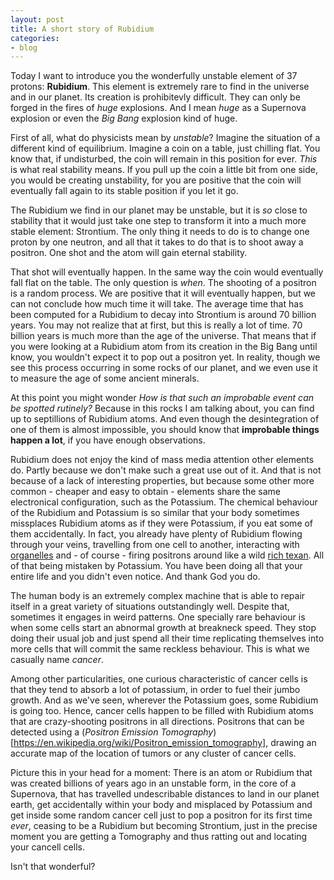 ```yaml
---
layout: post
title: A short story of Rubidium
categories:
- blog
---
```


Today I want to introduce you the wonderfully unstable element of 37 protons: **Rubidium**. This element is extremely rare to find in the universe and in our planet. Its creation is prohibitevly difficult. They can only be forged in the fires of *huge* explosions. And I mean *huge* as a Supernova explosion or even the *Big Bang* explosion kind of huge. 

First of all, what do physicists mean by *unstable*? Imagine the situation of a different kind of equilibrium. Imagine a coin on a table, just chilling flat. You know that, if undisturbed, the coin will remain in this position for ever. *This* is what real stability means. If you pull up the coin a little bit from one side, you would be creating unstability, for you are positive that the coin will eventually fall again to its stable position if you let it go.

The Rubidium we find in our planet may be unstable, but it is *so* close to stability that it would just take one step to transform it into a much more stable element: Strontium. The only thing it needs to do is to change one proton by one neutron, and all that it takes to do that is to shoot away a positron. One shot and the atom will gain eternal stability. 

That shot will eventually happen. In the same way the coin would eventually fall flat on the table. The only question is *when*. The shooting of a positron is a random process. We are positive that it will eventually happen, but we can not conclude how much time it will take. The average time that has been computed for a Rubidium to decay into Strontium is around 70 billion years. You may not realize that at first, but this is really a lot of time. 70 billion years is much more than the age of the universe. That means that if you were looking at a Rubidium atom from its creation in the Big Bang until know, you wouldn't expect it to pop out a positron yet. In reality, though we see this process occurring in some rocks of our planet, and we even use it to measure the age of some ancient minerals.

At this point you might wonder *How is that such an improbable event can be spotted rutinely?* Because in this rocks I am talking about, you can find up to septillions of Rubidium atoms. And even though the desintegration of one of them is almost impossible, you should know that **improbable things happen a lot**, if you have enough observations.

Rubidium does not enjoy the kind of mass media attention other elements do. Partly because we don't make such a great use out of it. And that is not because of a lack of interesting properties, but because some other more common - cheaper and easy to obtain - elements share the same electronical configuration, such as the Potassium. The chemical behaviour of the Rubidium and Potassium is so similar that your body sometimes missplaces Rubidium atoms as if they were Potassium, if you eat some of them accidentally. In fact, you already have plenty of Rubidium flowing through your veins, travelling from one cell to another, interacting with [organelles](https://en.wikipedia.org/wiki/Organelle) and - of course - firing positrons around like a wild [rich texan](http://simpsons.wikia.com/wiki/The_Rich_Texan).  All of that being mistaken by Potassium. You have been doing all that your entire life and you didn't even notice. And thank God you do.

The human body is an extremely complex machine that is able to repair itself in a great variety of situations outstandingly well. Despite that, sometimes it engages in weird patterns. One specially rare behaviour is when some cells start an abnormal growth at breakneck speed. They stop doing their usual job and just spend all their time replicating themselves into more cells that will commit the same reckless behaviour. This is what we casually name *cancer*.

Among other particularities, one curious characteristic of cancer cells is that they tend to absorb a lot of potassium, in order to fuel their jumbo growth. And as we've seen, wherever the Potassium goes, some Rubidium is going too. Hence, cancer cells happen to be filled with Rubidium atoms that are crazy-shooting positrons in all directions. Positrons that can be detected using a (*Positron Emission Tomography*)[https://en.wikipedia.org/wiki/Positron_emission_tomography], drawing an accurate map of the location of tumors or any cluster of cancer cells.

Picture this in your head for a moment: There is an atom or Rubidium that was created billions of years ago in an unstable form, in the core of a Supernova, that has travelled undescribable distances to land in our planet earth, get accidentally within your body and misplaced by Potassium and get inside some random cancer cell just to pop a positron for its first time *ever*, ceasing to be a Rubidium but becoming Strontium, just in the precise moment you are getting a Tomography and thus ratting out and locating your cancell cells.

Isn't that wonderful?
